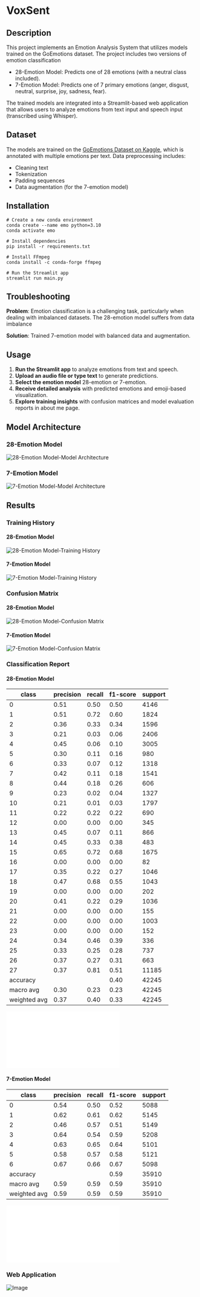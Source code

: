 # VoxSent
## Description

This project implements an Emotion Analysis System that utilizes models trained on the GoEmotions dataset. The project includes two versions of emotion classification
- 28-Emotion Model: Predicts one of 28 emotions (with a neutral class included).
- 7-Emotion Model: Predicts one of 7 primary emotions (anger, disgust, neutral, surprise, joy, sadness, fear).

The trained models are integrated into a Streamlit-based web application that allows users to analyze emotions from text input and speech input (transcribed using Whisper).

## Dataset
The models are trained on the [GoEmotions Dataset on Kaggle](https://www.kaggle.com/datasets/shivamb/go-emotions-google-emotions-dataset), which is annotated with multiple emotions per text. Data preprocessing includes:
* Cleaning text
* Tokenization
* Padding sequences
* Data augmentation (for the 7-emotion model)

## Installation
```
# Create a new conda environment
conda create --name emo python=3.10
conda activate emo

# Install dependencies
pip install -r requirements.txt

# Install FFmpeg
conda install -c conda-forge ffmpeg

# Run the Streamlit app
streamlit run main.py
```

## Troubleshooting

**Problem**: Emotion classification is a challenging task, particularly when dealing with imbalanced datasets. The 28-emotion model suffers from data imbalance

**Solution**: Trained 7-emotion model with balanced data and augmentation.

## Usage
1. **Run the Streamlit app** to analyze emotions from text and speech.
2. **Upload an audio file or type text** to generate predictions.
3. **Select the emotion model** 28-emotion or 7-emotion.
4. **Receive detailed analysis** with predicted emotions and emoji-based visualization.
5. **Explore training insights** with confusion matrices and model evaluation reports in about me page.

## Model Architecture
### 28-Emotion Model
![28-Emotion Model-Model Architecture](models/version1/model_architecture.png)
### 7-Emotion Model
![7-Emotion Model-Model Architecture](models/version2/model_architecture.png)

## Results
### Training History
#### 28-Emotion Model
![28-Emotion Model-Training History](models/version1/training_history.png)
#### 7-Emotion Model
![7-Emotion Model-Training History](models/version2/training_history.png)

### Confusion Matrix
#### 28-Emotion Model
![28-Emotion Model-Confusion Matrix](models/version1/confusion_matrix.png)
#### 7-Emotion Model
![7-Emotion Model-Confusion Matrix](models/version2/confusion_matrix.png)

### Classification Report
#### 28-Emotion Model
| class        | precision | recall | f1-score | support |
|--------------|-----------|--------|----------|---------|
| 0            | 0.51      | 0.50   | 0.50     | 4146    |
| 1            | 0.51      | 0.72   | 0.60     | 1824    |
| 2            | 0.36      | 0.33   | 0.34     | 1596    |
| 3            | 0.21      | 0.03   | 0.06     | 2406    |
| 4            | 0.45      | 0.06   | 0.10     | 3005    |
| 5            | 0.30      | 0.11   | 0.16     | 980     |
| 6            | 0.33      | 0.07   | 0.12     | 1318    |
| 7            | 0.42      | 0.11   | 0.18     | 1541    |
| 8            | 0.44      | 0.18   | 0.26     | 606     |
| 9            | 0.23      | 0.02   | 0.04     | 1327    |
| 10           | 0.21      | 0.01   | 0.03     | 1797    |
| 11           | 0.22      | 0.22   | 0.22     | 690     |
| 12           | 0.00      | 0.00   | 0.00     | 345     |
| 13           | 0.45      | 0.07   | 0.11     | 866     |
| 14           | 0.45      | 0.33   | 0.38     | 483     |
| 15           | 0.65      | 0.72   | 0.68     | 1675    |
| 16           | 0.00      | 0.00   | 0.00     | 82      |
| 17           | 0.35      | 0.22   | 0.27     | 1046    |
| 18           | 0.47      | 0.68   | 0.55     | 1043    |
| 19           | 0.00      | 0.00   | 0.00     | 202     |
| 20           | 0.41      | 0.22   | 0.29     | 1036    |
| 21           | 0.00      | 0.00   | 0.00     | 155     |
| 22           | 0.00      | 0.00   | 0.00     | 1003    |
| 23           | 0.00      | 0.00   | 0.00     | 152     |
| 24           | 0.34      | 0.46   | 0.39     | 336     |
| 25           | 0.33      | 0.25   | 0.28     | 737     |
| 26           | 0.37      | 0.27   | 0.31     | 663     |
| 27           | 0.37      | 0.81   | 0.51     | 11185   |
| accuracy     |           |        | 0.40     | 42245   |
| macro avg    | 0.30      | 0.23   | 0.23     | 42245   |
| weighted avg | 0.37      | 0.40   | 0.33     | 42245   |

![28-Emotion Model-Classification Report](models/version1/classification_report.txt)
#### 7-Emotion Model
| class        | precision | recall | f1-score | support |
|--------------|-----------|--------|----------|---------|
| 0            | 0.54      | 0.50   | 0.52     | 5088    |
| 1            | 0.62      | 0.61   | 0.62     | 5145    |
| 2            | 0.46      | 0.57   | 0.51     | 5149    |
| 3            | 0.64      | 0.54   | 0.59     | 5208    |
| 4            | 0.63      | 0.65   | 0.64     | 5101    |
| 5            | 0.58      | 0.57   | 0.58     | 5121    |
| 6            | 0.67      | 0.66   | 0.67     | 5098    |
| accuracy     |           |        | 0.59     | 35910   |
| macro avg    | 0.59      | 0.59   | 0.59     | 35910   |
| weighted avg | 0.59      | 0.59   | 0.59     | 35910   |

![7-Emotion Model-Classification Report](models/version2/classification_report.txt)

### Web Application
![Image](https://github.com/user-attachments/assets/8bccfb82-274a-402e-9c90-c0736d8db4e9)
